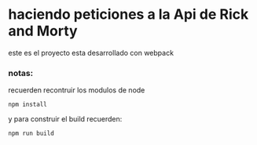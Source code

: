 #  haciendo peticiones a la Api de Rick and Morty

este es el proyecto  esta desarrollado con webpack

### notas:
recuerden recontruir los modulos de node
```
npm install
```
y para construir el build recuerden:
```
npm run build 
```
